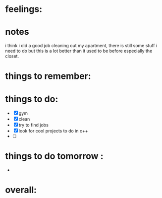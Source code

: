 # feelings:

# notes
i think i did a good job cleaning out my apartment, there is still some stuff i need to do but this is a lot better than it used to be before especially the closet.
# things to remember:

# things to do:
- [x] gym 
- [x] clean
- [x] try to find jobs
- [x] look for cool projects to do in c++
- [ ] 
# things to do tomorrow :
- 
# overall:

